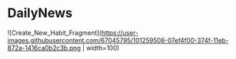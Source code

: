 # DailyNews
![Create_New_Habit_Fragment](https://user-images.githubusercontent.com/67045795/101259508-07ef4f00-374f-11eb-872a-1416ca0b2c3b.png | width=100)
